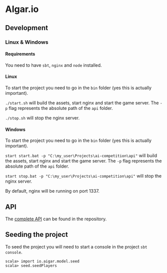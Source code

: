 # AIgar.io
## Development
### Linux & Windows
#### Requirements
You need to have `sbt`, `nginx` and `node` installed.

#### Linux
To start the project you need to go in the `bin` folder
(yes this is actually important).

`./start.sh`
will build the assets, start nginx and start the game server.
The `-p` flag represents the absolute path of the `api` folder.

`./stop.sh`
will stop the nginx server.

#### Windows
To start the project you need to go in the `bin` folder
(yes this is actually important).

`start start.bat -p "C:\my_user\Projects\ai-competition\api"`
will build the assets, start nginx and start the game server.
The `-p` flag represents the absolute path of the `api` folder.

`start stop.bat -p "C:\my_user\Projects\ai-competition\api"`
will stop the nginx server.


By default, nginx will be running on port 1337.

## API
The [complete API](API.md) can be found in the repository.

## Seeding the project
To seed the project you will need to start a console in the project `sbt console`.
```
scala> import io.aigar.model.seed
scala> seed.seedPlayers
```
